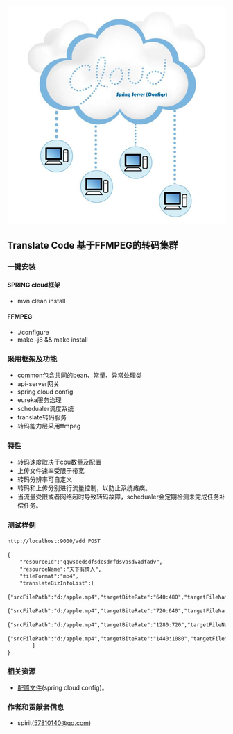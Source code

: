 ![image](./demo_images/cloud.jpg)

## Translate Code   基于FFMPEG的转码集群

### 一键安装


#### SPRING cloud框架

- mvn clean install

#### FFMPEG

- ./configure
- make -j8 && make install


### 采用框架及功能

- common包含共同的bean、常量、异常处理类
- api-server网关
- spring cloud config
- eureka服务治理
- schedualer调度系统
- translate转码服务
- 转码能力层采用ffmpeg


### 特性

- 转码速度取决于cpu数量及配置
- 上传文件速率受限于带宽
- 转码分辨率可自定义
- 转码和上传分别进行流量控制，以防止系统瘫痪。
- 当流量受限或者网络超时导致转码故障，schedualer会定期检测未完成任务补偿任务。


### 测试样例

```
http://localhost:9000/add POST

{
	"resourceId":"qqwsdedsdfsdcsdrfdsvasdvadfadv",
	"resourceName":"天下有情人",
	"fileFormat":"mp4",
	"translateBizInfoList":[
		{"srcFilePath":"d:/apple.mp4","targetBiteRate":"640:480","targetFileName":"apple001.mp4"},
		{"srcFilePath":"d:/apple.mp4","targetBiteRate":"720:640","targetFileName":"apple002.mp4"},
		{"srcFilePath":"d:/apple.mp4","targetBiteRate":"1280:720","targetFileName":"apple003.mp4"},
		{"srcFilePath":"d:/apple.mp4","targetBiteRate":"1440:1080","targetFileName":"apple004.mp4"}
		]
}
```

### 相关资源


- [配置文件](https://github.com/wanghuan578/spring-cloud-config-repos)(spring cloud config)。


### 作者和贡献者信息


- spirit(57810140@qq.com)

